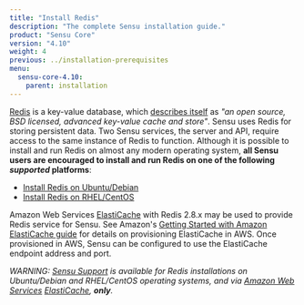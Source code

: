 ```yaml
---
title: "Install Redis"
description: "The complete Sensu installation guide."
product: "Sensu Core"
version: "4.10"
weight: 4
previous: ../installation-prerequisites
menu:
  sensu-core-4.10:
    parent: installation
---
```


[Redis][1] is a key-value database, which [describes itself][2] as _"an open
source, BSD licensed, advanced key-value cache and store"_. Sensu uses Redis for
storing persistent data. Two Sensu services, the server and API, require access
to the same instance of Redis to function.  Although it is possible to install
and run Redis on almost any modern operating system, **all Sensu users are
encouraged to install and run Redis on one of the following _supported_
platforms**:

- [Install Redis on Ubuntu/Debian](../install-redis-on-ubuntu-debian/)
- [Install Redis on RHEL/CentOS](../install-redis-on-rhel-centos/)

Amazon Web Services [ElastiCache][5] with Redis 2.8.x may be used to
provide Redis service for Sensu. See Amazon's
[Getting Started with Amazon ElastiCache guide][6] for details on
provisioning ElastiCache in AWS. Once provisioned in AWS, Sensu can be
configured to use the ElastiCache endpoint address and port.

_WARNING: [Sensu Support][3] is available for Redis installations on
Ubuntu/Debian and RHEL/CentOS operating systems, and via [Amazon Web
Services][4] [ElastiCache][5], **only**._

[1]:  http://redis.io/
[2]:  http://redis.io/topics/introduction
[3]:  https://sensuapp.org/support
[4]:  http://aws.amazon.com/
[5]:  https://aws.amazon.com/elasticache/
[6]:  http://docs.aws.amazon.com/AmazonElastiCache/latest/UserGuide/GettingStarted.html
